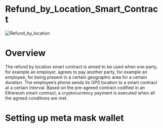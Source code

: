 # Refund_by_Location_Smart_Contract
![Refund_by_location](https://blockchainstock.blob.core.windows.net/features/43ACFB1BF23A14536172880377331A5AF3115254F291A91553738FEF6B14549F.jpg)
# Overview
The refund by location smart contract is aimed to be used when one party, for example an employer, agrees to pay another party, for example an employee, for being present in a certain geographic area for a certain duration. The employee’s phone sends its GPS location to a smart contract at a certain interval. Based on the pre-agreed contract codified in an Ethereum smart contract, a cryptocurrency payment is executed when all the agreed conditions are met.  

# Setting up meta mask wallet
